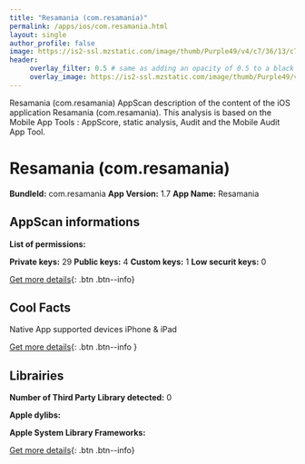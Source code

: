 ```yaml
---
title: "Resamania (com.resamania)"
permalink: /apps/ios/com.resamania.html
layout: single
author_profile: false
image: https://is2-ssl.mzstatic.com/image/thumb/Purple49/v4/c7/36/13/c73613dd-bc4f-c9f1-1c64-b883a4743b35/mzl.exxdlqsq.png/512x512bb.jpg
header: 
     overlay_filter: 0.5 # same as adding an opacity of 0.5 to a black background
     overlay_image: https://is2-ssl.mzstatic.com/image/thumb/Purple49/v4/c7/36/13/c73613dd-bc4f-c9f1-1c64-b883a4743b35/mzl.exxdlqsq.png/512x512bb.jpg
---
```

Resamania (com.resamania) AppScan description of the content of the iOS application Resamania (com.resamania). This analysis is based on the Mobile App Tools : AppScore, static analysis, Audit and the Mobile Audit App Tool.

# Resamania (com.resamania)

**BundleId:** com.resamania
**App Version:** 1.7
**App Name:** Resamania


## AppScan informations 

**List of permissions:** 
  
  
**Private keys:** 29
**Public keys:** 4
**Custom keys:** 1
**Low securit keys:** 0
  
[Get more details](/pricing.html){: .btn .btn--info}

## Cool Facts

Native App
supported devices iPhone & iPad
  
[Get more details](/pricing.html){: .btn .btn--info }

## Librairies 
**Number of Third Party Library detected:** 0


**Apple dylibs:**


**Apple System Library Frameworks:**


  
[Get more details](/pricing.html){: .btn .btn--info}

